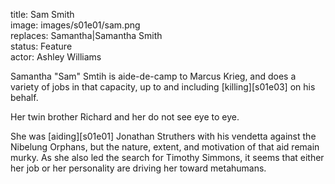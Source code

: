 title: Sam Smith  
image: images/s01e01/sam.png  
replaces: Samantha|Samantha Smith  
status: Feature  
actor: Ashley Williams  

Samantha "Sam" Smtih is aide-de-camp to Marcus Krieg, and does a variety of jobs in that capacity, up to and including [killing][s01e03] on his behalf.

Her twin brother Richard and her do not see eye to eye.

She was [aiding][s01e01] Jonathan Struthers with his vendetta against the Nibelung Orphans, but the nature, extent, and motivation of that aid remain murky. As she also led the search for Timothy Simmons, it seems that either her job or her personality are driving her toward metahumans.
